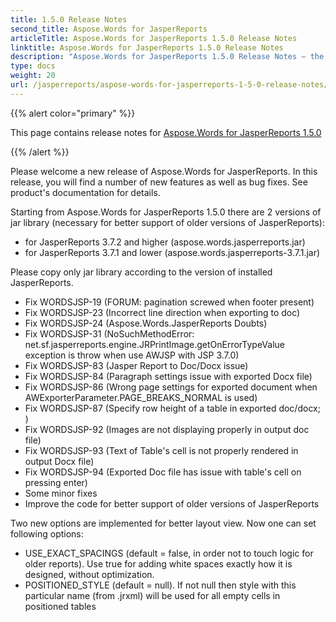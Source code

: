 ```yaml
---
title: 1.5.0 Release Notes
second_title: Aspose.Words for JasperReports
articleTitle: Aspose.Words for JasperReports 1.5.0 Release Notes
linktitle: Aspose.Words for JasperReports 1.5.0 Release Notes
description: "Aspose.Words for JasperReports 1.5.0 Release Notes – the latest updates and fixes."
type: docs
weight: 20
url: /jasperreports/aspose-words-for-jasperreports-1-5-0-release-notes/
---
```


{{% alert color="primary" %}}

This page contains release notes for [Aspose.Words for JasperReports 1.5.0](https://releases.aspose.com/words/jasperreports/new-releases/aspose.words-for-jasperreports-1.5.0/)

{{% /alert %}}

Please welcome a new release of Aspose.Words for JasperReports. In this release, you will find a number of new features as well as bug fixes. See product's documentation for details.

Starting from Aspose.Words for JasperReports 1.5.0 there are 2 versions of jar library (necessary for better support of older versions of JasperReports):

- for JasperReports 3.7.2 and higher (aspose.words.jasperreports.jar)
- for JasperReports 3.7.1 and lower (aspose.words.jasperreports-3.7.1.jar)

Please copy only jar library according to the version of installed JasperReports.

- Fix WORDSJSP-19 (FORUM: pagination screwed when footer present)
- Fix WORDSJSP-23 (Incorrect line direction when exporting to doc)
- Fix WORDSJSP-24 (Aspose.Words.JasperReports Doubts)
- Fix WORDSJSP-31 (NoSuchMethodError: net.sf.jasperreports.engine.JRPrintImage.getOnErrorTypeValue exception is throw when use AWJSP with JSP 3.7.0)
- Fix WORDSJSP-83 (Jasper Report to Doc/Docx issue)
- Fix WORDSJSP-84 (Paragraph settings issue with exported Docx file)
- Fix WORDSJSP-86 (Wrong page settings for exported document when AWExporterParameter.PAGE_BREAKS_NORMAL is used)
- Fix WORDSJSP-87 (Specify row height of a table in exported doc/docx; )
- Fix WORDSJSP-92 (Images are not displaying properly in output doc file)
- Fix WORDSJSP-93 (Text of Table's cell is not properly rendered in output Docx file)
- Fix WORDSJSP-94 (Exported Doc file has issue with table's cell on pressing enter)
- Some minor fixes
- Improve the code for better support of older versions of JasperReports

Two new options are implemented for better layout view. Now one can set following options:

- USE_EXACT_SPACINGS (default = false, in order not to touch logic for older reports). Use true for adding white spaces exactly how it is designed, without optimization.
- POSITIONED_STYLE (default = null). If not null then style with this particular name (from .jrxml) will be used for all empty cells in positioned tables
